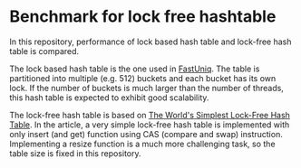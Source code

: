 # Benchmark for lock free hashtable
In this repository, performance of lock based hash table and lock-free hash table is compared.

The lock based hash table is the one used in [FastUniq](https://github.com/matsuoka-601/FastUniq/tree/main). The table is partitioned into multiple (e.g. 512) buckets and each bucket has its own lock. If the number of buckets is much larger than the number of threads, this hash table is expected to exhibit good scalability.


The lock-free hash table is based on [The World's Simplest Lock-Free Hash Table](https://preshing.com/20130605/the-worlds-simplest-lock-free-hash-table/). In the article, a very simple lock-free hash table is implemented with only insert (and get) function using CAS (compare and swap) instruction. Implementing a resize function is a much more challenging task, so the table size is fixed in this repository.

